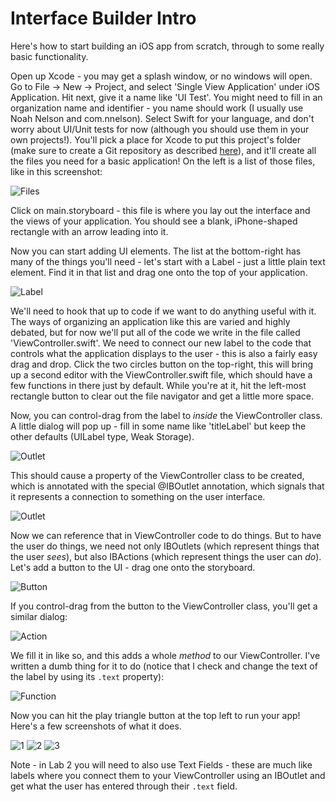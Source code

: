 # Interface Builder Intro

Here's how to start building an iOS app from scratch, through to some really
basic functionality.

Open up Xcode - you may get a splash window, or no windows will open. Go to
File -> New -> Project, and select 'Single View Application' under iOS
Application. Hit next, give it a name like 'UI Test'. You might need to fill
in an organization name and identifier - you name should work (I usually use
Noah Nelson and com.nnelson). Select Swift for your language, and don't worry
about UI/Unit tests for now (although you should use them in your own
projects!). You'll pick a place for Xcode to put this project's folder (make
sure to create a Git repository as described [here](gitguide.md)), and it'll
create all the files you need for a basic application! On the left is a
list of those files, like in this screenshot:

![Files](screenshots/ibintro/x-01.png)

Click on main.storyboard - this file is where you lay out the interface and the
views of your application. You should see a blank, iPhone-shaped rectangle
with an arrow leading into it.

Now you can start adding UI elements. The list at the bottom-right has many
of the things you'll need - let's start with a Label - just a little plain
text element. Find it in that list and drag one onto the top of your
application.

![Label](screenshots/ibintro/x-02.png)

We'll need to hook that up to code if we want to do anything useful with it.
The ways of organizing an application like this are varied and highly debated,
but for now we'll put all of the code we write in the file called
'ViewController.swift'. We need to connect our new label to the code that
controls what the application displays to the user - this is also a fairly easy
drag and drop. Click the two circles button on the top-right, this will bring
up a second editor with the ViewController.swift file, which should have a few
functions in there just by default. While you're at it, hit the left-most
rectangle button to clear out the file navigator and get a little more space.

Now, you can control-drag from the label to *inside* the ViewController class.
A little dialog will pop up - fill in some name like 'titleLabel' but keep the
other defaults (UILabel type, Weak Storage).

![Outlet](screenshots/ibintro/x-03.png)

This should cause a property of the ViewController class to be created, which
is annotated with the special @IBOutlet annotation, which signals that it
represents a connection to something on the user interface.

![Outlet](screenshots/ibintro/x-04.png)

Now we can
reference that in ViewController code to do things. But to have the user do
things, we need not only IBOutlets (which represent things that the user
*sees*), but also IBActions (which represent things the user can *do*). Let's
add a button to the UI - drag one onto the storyboard.

![Button](screenshots/ibintro/x-05.png)

If you control-drag from the button to the ViewController class, you'll get a
similar dialog:

![Action](screenshots/ibintro/x-06.png)

We fill it in like so, and this adds a whole *method* to our ViewController.
I've written a dumb thing for it to do (notice that I check and change the
text of the label by using its `.text` property):

![Function](screenshots/ibintro/x-07.png)

Now you can hit the play triangle button at the top left to run your app!
Here's a few screenshots of what it does.

![1](screenshots/ibintro/i-01.png)
![2](screenshots/ibintro/i-02.png)
![3](screenshots/ibintro/i-03.png)

Note - in Lab 2 you will need to also use Text Fields - these are much like
labels where you connect them to your ViewController using an IBOutlet and
get what the user has entered through their `.text` field.
